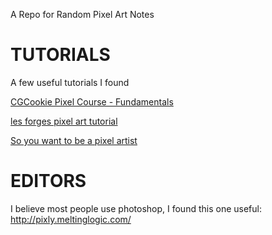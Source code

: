 A Repo for Random Pixel Art Notes

# TUTORIALS
A few useful tutorials I found

[CGCookie Pixel Course - Fundamentals](https://cgcookie.com/course/pixel-course-fundamentals/)

[les forges pixel art tutorial](http://opengameart.org/content/les-forges-pixel-art-course)

[So you want to be a pixel artist](http://gas13.ru/v3/tutorials/sywtbapa_almighty_grass_tile.php)


# EDITORS
I believe most people use photoshop, I found this one useful:
http://pixly.meltinglogic.com/
